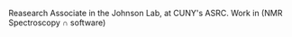 Reasearch Associate in the Johnson Lab, at CUNY's ASRC.
Work in (NMR Spectroscopy ∩ software)

<!---
5hulse/5hulse is a ✨ special ✨ repository because its `README.md` (this file) appears on your GitHub profile.
You can click the Preview link to take a look at your changes.
--->
